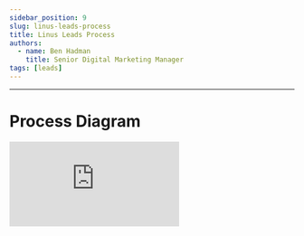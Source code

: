 ```yaml
---
sidebar_position: 9
slug: linus-leads-process
title: Linus Leads Process
authors:
  - name: Ben Hadman
    title: Senior Digital Marketing Manager
tags: [leads]
---
```


---
# Process Diagram

<iframe
  frameBorder={0}
  style={{ width: "100%", height: 1393 }}
  src="https://viewer.diagrams.net/?tags=%7B%7D&layers=1&nav=1#G1sR88Uh29PkOiLCIhcP_a-T_0Hea3gsku"
/>

# Responding to Inbound Linus Leads, adding suggested meeting times and loggin in salesforce

<iframe
  src="https://scribehow.com/embed/Google_Workflow__jyusGezQT0eCgJIBTpgjzw"
  width={640}
  height={640}
  allowFullScreen=""
  frameBorder={0}
/>

